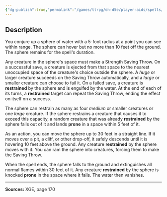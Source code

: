```yaml
---
{"dg-publish":true,"permalink":"/games/ttrpg/dn-d5e/player-aids/spells/level-4/watery-sphere/","tags":["ttrpg/dnd/5e","verbal","somatic","material","concentration","spell"],"noteIcon":""}
---
```



## Description
You conjure up a sphere of water with a 5-foot radius at a point you can see within range.
The sphere can hover but no more than 10 feet off the ground.
The sphere remains for the spell's duration.

Any creature in the sphere's space must make a Strength Saving Throw.
On a successful save, a creature is ejected from that space to the nearest unoccupied space of the creature's choice outside the sphere.
A *huge* or larger creature succeeds on the Saving Throw automatically, and a *large* or smaller creature can choose to fail it.
On a failed save, a creature is **restrained** by the sphere and is engulfed by the water.
At the end of each of its turns, a **restrained** target can repeat the Saving Throw, ending the effect on itself on a success.

The sphere can restrain as many as four *medium* or smaller creatures or one *large* creature.
If the sphere restrains a creature that causes it to exceed this capacity, a random creature that was already **restrained** by the sphere falls out of it and lands **prone** in a space within 5 feet of it.

As an action, you can move the sphere up to 30 feet in a straight line.
If it moves over a pit, a cliff, or other drop-off, it safely descends until it is hovering 10 feet above the ground.
Any creature **restrained** by the sphere moves with it.
You can ram the sphere into creatures, forcing them to make the Saving Throw.

When the spell ends, the sphere falls to the ground and extinguishes all normal flames within 30 feet of it.
Any creature **restrained** by the sphere is knocked **prone** in the space where it falls.
The water then vanishes.

---

**Sources:** XGE, page 170
